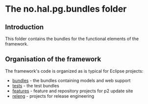 # The no.hal.pg.bundles folder

## Introduction

This folder contains the bundles for the functional elements of the framework. 

## Organisation of the framework

The framework's code is organized as is typical for Eclipse projects:
- [bundles](../../bundles/) - the bundles containing models and web support
- [tests](../../tests/) - the test bundles
- [features](../../features/) - feature and repository projects for p2 update site 
- [releng](../../releng/) - projects for release engineering
